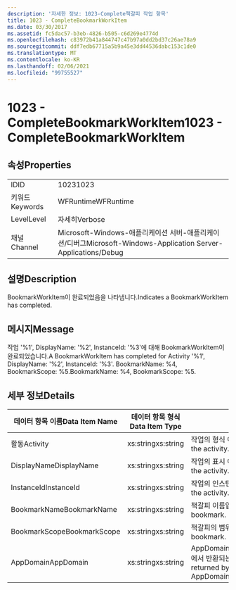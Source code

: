 ```yaml
---
description: '자세한 정보: 1023-Complete책갈피 작업 항목'
title: 1023 - CompleteBookmarkWorkItem
ms.date: 03/30/2017
ms.assetid: fc5dac57-b3eb-4826-b505-c6d269e4774d
ms.openlocfilehash: c83972b41a844747c47b97a0dd2bd37c26ae78a9
ms.sourcegitcommit: ddf7edb67715a5b9a45e3dd44536dabc153c1de0
ms.translationtype: MT
ms.contentlocale: ko-KR
ms.lasthandoff: 02/06/2021
ms.locfileid: "99755527"
---
```

# <a name="1023---completebookmarkworkitem"></a><span data-ttu-id="532c2-103">1023 - CompleteBookmarkWorkItem</span><span class="sxs-lookup"><span data-stu-id="532c2-103">1023 - CompleteBookmarkWorkItem</span></span>

## <a name="properties"></a><span data-ttu-id="532c2-104">속성</span><span class="sxs-lookup"><span data-stu-id="532c2-104">Properties</span></span>  
  
|||  
|-|-|  
|<span data-ttu-id="532c2-105">ID</span><span class="sxs-lookup"><span data-stu-id="532c2-105">ID</span></span>|<span data-ttu-id="532c2-106">1023</span><span class="sxs-lookup"><span data-stu-id="532c2-106">1023</span></span>|  
|<span data-ttu-id="532c2-107">키워드</span><span class="sxs-lookup"><span data-stu-id="532c2-107">Keywords</span></span>|<span data-ttu-id="532c2-108">WFRuntime</span><span class="sxs-lookup"><span data-stu-id="532c2-108">WFRuntime</span></span>|  
|<span data-ttu-id="532c2-109">Level</span><span class="sxs-lookup"><span data-stu-id="532c2-109">Level</span></span>|<span data-ttu-id="532c2-110">자세히</span><span class="sxs-lookup"><span data-stu-id="532c2-110">Verbose</span></span>|  
|<span data-ttu-id="532c2-111">채널</span><span class="sxs-lookup"><span data-stu-id="532c2-111">Channel</span></span>|<span data-ttu-id="532c2-112">Microsoft-Windows-애플리케이션 서버-애플리케이션/디버그</span><span class="sxs-lookup"><span data-stu-id="532c2-112">Microsoft-Windows-Application Server-Applications/Debug</span></span>|  
  
## <a name="description"></a><span data-ttu-id="532c2-113">설명</span><span class="sxs-lookup"><span data-stu-id="532c2-113">Description</span></span>  

 <span data-ttu-id="532c2-114">BookmarkWorkItem이 완료되었음을 나타냅니다.</span><span class="sxs-lookup"><span data-stu-id="532c2-114">Indicates a BookmarkWorkItem has completed.</span></span>  
  
## <a name="message"></a><span data-ttu-id="532c2-115">메시지</span><span class="sxs-lookup"><span data-stu-id="532c2-115">Message</span></span>  

 <span data-ttu-id="532c2-116">작업 '%1', DisplayName: '%2', InstanceId: '%3'에 대해 BookmarkWorkItem이 완료되었습니다.</span><span class="sxs-lookup"><span data-stu-id="532c2-116">A BookmarkWorkItem has completed for Activity '%1', DisplayName: '%2', InstanceId: '%3'.</span></span> <span data-ttu-id="532c2-117">BookmarkName: %4, BookmarkScope: %5.</span><span class="sxs-lookup"><span data-stu-id="532c2-117">BookmarkName: %4, BookmarkScope: %5.</span></span>  
  
## <a name="details"></a><span data-ttu-id="532c2-118">세부 정보</span><span class="sxs-lookup"><span data-stu-id="532c2-118">Details</span></span>  
  
|<span data-ttu-id="532c2-119">데이터 항목 이름</span><span class="sxs-lookup"><span data-stu-id="532c2-119">Data Item Name</span></span>|<span data-ttu-id="532c2-120">데이터 항목 형식</span><span class="sxs-lookup"><span data-stu-id="532c2-120">Data Item Type</span></span>|<span data-ttu-id="532c2-121">설명</span><span class="sxs-lookup"><span data-stu-id="532c2-121">Description</span></span>|  
|--------------------|--------------------|-----------------|  
|<span data-ttu-id="532c2-122">활동</span><span class="sxs-lookup"><span data-stu-id="532c2-122">Activity</span></span>|<span data-ttu-id="532c2-123">xs:string</span><span class="sxs-lookup"><span data-stu-id="532c2-123">xs:string</span></span>|<span data-ttu-id="532c2-124">작업의 형식 이름입니다.</span><span class="sxs-lookup"><span data-stu-id="532c2-124">The type name of the activity.</span></span>|  
|<span data-ttu-id="532c2-125">DisplayName</span><span class="sxs-lookup"><span data-stu-id="532c2-125">DisplayName</span></span>|<span data-ttu-id="532c2-126">xs:string</span><span class="sxs-lookup"><span data-stu-id="532c2-126">xs:string</span></span>|<span data-ttu-id="532c2-127">작업의 표시 이름입니다.</span><span class="sxs-lookup"><span data-stu-id="532c2-127">The display name of the activity.</span></span>|  
|<span data-ttu-id="532c2-128">InstanceId</span><span class="sxs-lookup"><span data-stu-id="532c2-128">InstanceId</span></span>|<span data-ttu-id="532c2-129">xs:string</span><span class="sxs-lookup"><span data-stu-id="532c2-129">xs:string</span></span>|<span data-ttu-id="532c2-130">작업의 인스턴스 ID입니다.</span><span class="sxs-lookup"><span data-stu-id="532c2-130">The instance id of the activity.</span></span>|  
|<span data-ttu-id="532c2-131">BookmarkName</span><span class="sxs-lookup"><span data-stu-id="532c2-131">BookmarkName</span></span>|<span data-ttu-id="532c2-132">xs:string</span><span class="sxs-lookup"><span data-stu-id="532c2-132">xs:string</span></span>|<span data-ttu-id="532c2-133">책갈피 이름입니다.</span><span class="sxs-lookup"><span data-stu-id="532c2-133">The name of the bookmark.</span></span>|  
|<span data-ttu-id="532c2-134">BookmarkScope</span><span class="sxs-lookup"><span data-stu-id="532c2-134">BookmarkScope</span></span>|<span data-ttu-id="532c2-135">xs:string</span><span class="sxs-lookup"><span data-stu-id="532c2-135">xs:string</span></span>|<span data-ttu-id="532c2-136">책갈피의 범위입니다.</span><span class="sxs-lookup"><span data-stu-id="532c2-136">The scope of the bookmark.</span></span>|  
|<span data-ttu-id="532c2-137">AppDomain</span><span class="sxs-lookup"><span data-stu-id="532c2-137">AppDomain</span></span>|<span data-ttu-id="532c2-138">xs:string</span><span class="sxs-lookup"><span data-stu-id="532c2-138">xs:string</span></span>|<span data-ttu-id="532c2-139">AppDomain.CurrentDomain.FriendlyName에서 반환되는 문자열입니다.</span><span class="sxs-lookup"><span data-stu-id="532c2-139">The string returned by AppDomain.CurrentDomain.FriendlyName.</span></span>|

